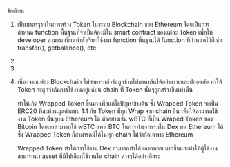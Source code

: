 ข้อเขียน

1. เป็นมาตรฐานในการสร้าง Token ในระบบ Blockchain ของ Ethereum โดยเป็นการกำหนด function พื้นฐานที่จำเป็นต้องมีใน smart contract ของแต่ละ Token เพื่อให้ developer สามารถเขียนคำสั่งเรียกใช้งาน function พื้นฐานได้ function ที่กำหนดไว้ก็เช่น transfer(), getbalance(), etc.

2.

3.

4. เนื่องจากแต่ละ Blockchain ไม่สามารถส่งข้อมูลข้ามไปมาหากันได้อย่างง่ายและปลอดภัย ทำให้ Token จะถูกจำกัดการใช้งานอยู่แค่บน chain ที่ Token นั้นๆถูกสร้างขึ้นเท่านั้น 

	ทำให้เกิด Wrapped Token ขึ้นมา เพื่อแก้ไขปัญหาข้างต้น ซึ่ง Wrapped Token จะเป็น ERC20 ที่สะท้อนมูลค่าแบบ 1:1 กับ Token ที่ถูก Wrap จาก chain อื่น เพื่อให้สามารถใช้งาน Token นั้นๆบน Ethereum ได้ ตัวอย่างเช่น wBTC ที่เป็น Wraped Token ของ Bitcoin โดยเราสามารถใช้ wBTC แทน BTC ในการทำธุรกรรมใน Dex บน Ethereum ได้ ซึ่ง Wrapped Token ก็สามารถมีได้ในทุก chain ไม่จำกัดเฉพาะ Ethereum

	Wrapped Token ทำให้การใช้งาน Dex สามารถทำได้หลากหลายมากขึ้นและทำให้ผู้ใช้งานสามารถนำ asset ที่มีไปเลือกใช้งานใน chain ต่างๆได้อย่างอิสระ
 
